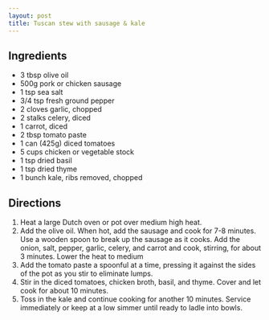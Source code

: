 ```yaml
---
layout: post
title: Tuscan stew with sausage & kale
---
```


## Ingredients
- 3 tbsp olive oil
- 500g pork or chicken sausage
- 1 tsp sea salt
- 3/4 tsp fresh ground pepper
- 2 cloves garlic, chopped
- 2 stalks celery, diced
- 1 carrot, diced
- 2 tbsp tomato paste
- 1 can (425g) diced tomatoes
- 5 cups chicken or vegetable stock
- 1 tsp dried basil
- 1 tsp dried thyme
- 1 bunch kale, ribs removed, chopped

## Directions
1. Heat a large Dutch oven or pot over medium high heat.
2. Add the olive oil. When hot, add the sausage and cook for 7-8 minutes. Use a wooden spoon to break up the sausage as it cooks. Add the onion, salt, pepper, garlic, celery, and carrot and cook, stirring, for about 3 minutes. Lower the heat to medium
3. Add the tomato paste a spoonful at a time, pressing it against the sides of the pot as you stir to eliminate lumps.
4. Stir in the diced tomatoes, chicken broth, basil, and thyme. Cover and let cook for about 10 minutes.
5. Toss in the kale and continue cooking for another 10 minutes. Service immediately or keep at a low simmer until ready to ladle into bowls.

